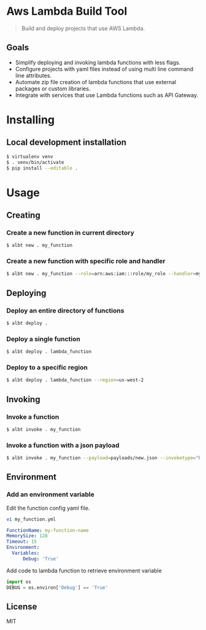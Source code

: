 # Aws Lambda Build Tool

> Build and deploy projects that use AWS Lambda.

## Goals

- Simplify deploying and invoking lambda functions with less flags.
- Configure projects with yaml files instead of using multi line command line attributes. 
- Automate zip file creation of lambda functions that use external packages or custom libraries.
- Integrate with services that use Lambda functions such as API Gateway.

# Installing

## Local development installation

```bash
$ virtualenv venv
$ . venv/bin/activate
$ pip install --editable .
```

# Usage

## Creating

### Create a new function in current directory

```bash
$ albt new . my_function
```

### Create a new function with specific role and handler

```bash
$ albt new . my_function --role=arn:aws:iam:::role/my_role --handler=my_handler
```


## Deploying

### Deploy an entire directory of functions

```bash
$ albt deploy .
```

### Deploy a single function

```bash
$ albt deploy . lambda_function
```

### Deploy to a specific region

```bash
$ albt deploy . lambda_function --region=us-west-2
```

## Invoking

### Invoke a function

```bash
$ albt invoke . my_function
```

### Invoke a function with a json payload

```bash
$ albt invoke . my_function --payload=payloads/new.json --invoketype="RequestResponse"
```

## Environment

### Add an environment variable

Edit the function config yaml file.

```bash
vi my_function.yml
```
```yaml
FunctionName: my-function-name
MemorySize: 128
Timeout: 15
Environment:
  Variables:
      Debug: 'True'
```

Add code to lambda function to retrieve environment variable
```python
import os
DEBUG = os.environ['Debug'] == 'True'
```


## License

MIT